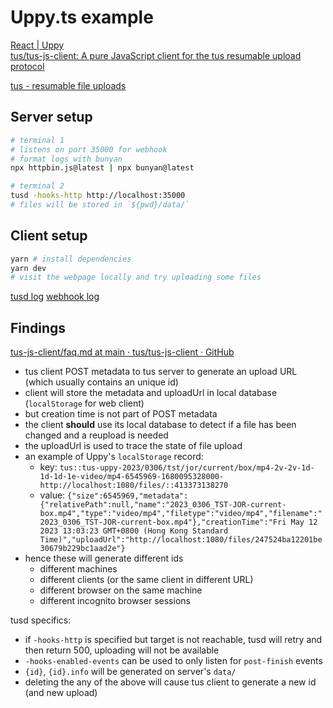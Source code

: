 # Uppy.ts example

[React | Uppy](https://uppy.io/docs/react/)  
[tus/tus-js-client: A pure JavaScript client for the tus resumable upload protocol](https://github.com/tus/tus-js-client)

[tus - resumable file uploads](https://tus.io/)

## Server setup

```sh
# terminal 1
# listens on port 35000 for webhook
# format logs with bunyan
npx httpbin.js@latest | npx bunyan@latest
```

```sh
# terminal 2
tusd -hooks-http http://localhost:35000
# files will be stored in `${pwd}/data/`
```

## Client setup

```sh
yarn # install dependencies
yarn dev
# visit the webpage locally and try uploading some files
```

[tusd log](./tusd.log)
[webhook log](./webhook.log)

## Findings

[tus-js-client/faq.md at main · tus/tus-js-client · GitHub](https://github.com/tus/tus-js-client/blob/main/docs/faq.md)

- tus client POST metadata to tus server to generate an upload URL (which usually contains an unique id)
- client will store the metadata and uploadUrl in local database (`localStorage` for web client)
- but creation time is not part of POST metadata
- the client **should** use its local database to detect if a file has been changed and a reupload is needed
- the uploadUrl is used to trace the state of file upload
- an example of Uppy's `localStorage` record:
  - key: `tus::tus-uppy-2023/0306/tst/jor/current/box/mp4-2v-2v-1d-1d-1d-1e-video/mp4-6545969-1680095328000-http://localhost:1080/files/::413373138270`
  - value: `{"size":6545969,"metadata":{"relativePath":null,"name":"2023_0306_TST-JOR-current-box.mp4","type":"video/mp4","filetype":"video/mp4","filename":"2023_0306_TST-JOR-current-box.mp4"},"creationTime":"Fri May 12 2023 13:03:23 GMT+0800 (Hong Kong Standard Time)","uploadUrl":"http://localhost:1080/files/247524ba12201be30679b229bc1aad2e"}`
- hence these will generate different ids
  - different machines
  - different clients (or the same client in different URL)
  - different browser on the same machine
  - different incognito browser sessions

tusd specifics:

- if `-hooks-http` is specified but target is not reachable, tusd will retry and then return 500, uploading will not be available
- `-hooks-enabled-events` can be used to only listen for `post-finish` events
- `{id}`, `{id}.info` will be generated on server's `data/`
- deleting the any of the above will cause tus client to generate a new id (and new upload)
